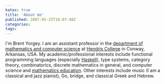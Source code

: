```yaml
---
katex: true
title: 'About me'
published: 2007-05-25T18:07:48Z
categories: 
tags: 
---
```


I'm Brent Yorgey. I am an assistant professor in the <a href="http://ozark.hendrix.edu">department of mathematics and computer science</a> at <a href="http://www.hendrix.edu">Hendrix College</a> in Conway, Arkansas, USA. My academic/professional interests include functional programming languages (especially <a title="haskell.org" href="http://haskell.org" target="_blank">Haskell</a>), type systems, category theory, combinatorics, discrete mathematics in general, and computer science and <a href="http://www.mathlesstraveled.com">mathematics education</a>. Other interests include music (I am a classical and jazz pianist), Go, bridge, and classical Greek and Hebrew.

